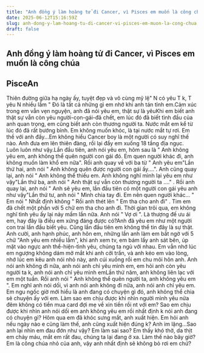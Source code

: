```yaml
---
title: "Anh đồng ý làm hoàng tử đi Cancer, vì Pisces em muốn là công chúa"
date: 2025-06-12T15:16:59Z
slug: anh-dong-y-lam-hoang-tu-di-cancer-vi-pisces-em-muon-la-cong-chua
draft: false
---
```


## Anh đồng ý làm hoàng tử đi Cancer, vì Pisces em muốn là công chúa

## PisceAn

Thiên đường giữa hạ ngày ấy, tuyệt đẹp và vô cùng mỹ lệ" N có yêu T k, T yêu N nhiều lắm " Đó là tất cả những gì em nhớ khi anh tán tỉnh em.Cảm xúc trong em vẫn vẹn nguyện, anh đã nói yêu em, thật sự là yêuKhi em biết anh thật sự vẫn còn yêu người-con-gái-đã chết, em lúc đó đã biết tình đầu của anh quan trọng, em cũng biết anh còn thương người ta. Nước mắt em kể từ lúc đó đã rất bướng bỉnh. Em không muốn khóc, là tại nước mắt tự rơi. Em thề với anh đấy...Em không hiểu Cancer boy là một người có suy nghĩ thế nào. Anh đưa em lên thiên đàng, rồi lại đẩy em xuống 18 tầng địa ngục. Luôn luôn như vậy.Lần đầu tiên, anh nói yêu em, hôm sau là " Anh không yêu em, anh không thể quên người con gái đó. Em quen người khác đi, anh không muốn làm khổ em nữa". Rồi anh quay về với ba từ " Anh yêu em"Lần thứ hai, anh nói " Anh không quên được người con gái ấy....". Anh cũng quay lại, anh nói " Anh không thể thiếu em. Anh không nghĩ mình lại yêu em như vậy"Lần thứ ba, anh nói " Anh thật sự vẫn còn thương người ta ...." . Rồi anh quay lại, anh nói " Anh sẽ yêu em, lần đầu tiên có một người con gái yêu anh như vậy"Lần thứ tư, anh nói " Mình chia tay đi. Em nên quen người khác... " Em nói " Nhất định không " Rồi anh thét lên " Em tha cho anh đi" . Tim em đã chết một phần với 5 chữ em tha cho anh đi. Thời gian trôi qua, em không nghĩ tình yêu ấy lại nảy mầm lần nữa. Anh nói " Vợ ơi ". Là thượng đế ưu ái em, hay đây là điều em xứng đáng được có?Anh đã yêu em như một người con trai lần đầu biết yêu. Cũng lần đầu tiên em không thể tin đây là sự thật. Anh cười, anh hạnh phúc, anh hôn em, những lần anh làm em bất ngờ với 5 chữ "Anh yêu em nhiều lắm", khi anh xem tv, em bám lấy anh sát bên, úp mặt vào ngực anh thể-hiện-tình yêu, chúng ta ngủ với nhau. Em vẫn nhớ lúc em ngượng không dám mở mắt khi anh cởi trần, và anh kéo em vào lòng, nhớ lúc em kêu anh nói nhỏ này, anh cúi xuống rồi em chu môi hôn anh. Anh nói anh không đi nữa, anh nói anh chỉ yêu mình em, em hỏi anh còn yêu người ta k, anh nói anh chỉ yêu mình emLần thứ năm, anh không liên lạc với em một tuần. Rồi anh nói " Anh không thể quên người ta, anh không yêu em ". Em nghĩ anh nói dối, vì anh nói anh không đi nữa, anh nói anh chỉ yêu em. Em ngu ngốc giờ mới hiểu là anh đang có chuyện gì đó, anh không thể chia sẻ chuyện ấy với em. Làm sao em chịu được khi nhìn người mình yêu nửa đêm không có tiền mua card đợi mẹ về xin tiền rồi nt với em? Sao em chịu được khi nhìn anh nói dối em anh không yêu em rồi nhất định k nói anh đang có chuyện gì? Hôm qua em đã khóc sưng mắt, anh xuất hiện. Em hỏi anh nếu ngày nào e cũng làm thế, anh cũng xuất hiện đúng k? Anh im lặng...Sao anh lại nhìn em đau đớn như vậy? Em làm sai sao? Em thấy khó thở, da thịt em chảy máu, mắt em rất đau, chúng ta lại đang ở xa. Làm thế nào bây giờ?Em là công chúa nhỏ của anh, vậy anh nhất định sẽ không bỏ rơi em chứ?